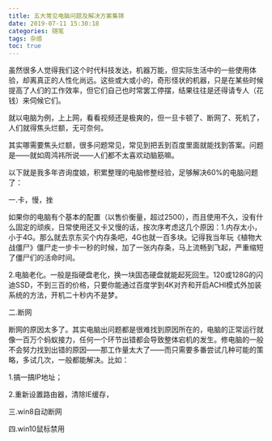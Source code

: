 ```yaml
---
title: 五大常见电脑问题及解决方案集锦
date: 2019-07-11 15:30:18
categories: 随笔
tags: 杂感
toc: true
---
```

虽然很多人觉得我们这个时代科技发达，机器万能，但实际生活中的一些使用体验，却离真正的人性化尚远。这些或大或小的，奇形怪状的机器，只是在某些时候提高了人们的工作效率，但它们自己也时常罢工停摆，结果往往是还得请专人（花钱）来伺候它们。

就以电脑为例，上上网，看看视频还是极爽的，但一旦卡顿了、断网了、死机了，人们就得焦头烂额，无可奈何。

其实哪需要焦头烂额，很多问题常见，常见到把丢到百度里面就能找到答案。问题是——就如周鸿祎所说——人们都不太喜欢动脑筋嘛。

以下就是我多年咨询度娘，积累整理的电脑修整经验，足够解决60%的电脑问题了：

一.卡，慢，挫

如果你的电脑有个基本的配置（以售价衡量，超过2500），而且使用不久，没有什么固定的顽疾，日常使用还又卡又慢的话，按次序考虑这几个原因：1.内存太小，小于4G。那么就去京东买个内存条吧，4G也就一百多块。记得我当年玩《植物大战僵尸》僵尸走一步卡一秒的时候，加了一张内存条，马上流畅到飞起，严重缩短了僵尸们的活命时间。

2.电脑老化。一般是指硬盘老化，换一块固态硬盘就能起死回生。120或128G的闪迪SSD，不到三百的价格，只要你能通过百度学到4K对齐和开启ACHI模式外加装系统的方法，开机二十秒内不是梦。

二.断网

断网的原因太多了。其实电脑出问题都是很难找到原因所在的，电脑的正常运行就像一百万个蚂蚁接力，任何一个环节出错都会导致整体宕机的发生。修电脑的一般不会努力找到出错的原因——那工作量太大了——而只需要多番尝试几种可能的策略，多试几次，一般都能解决。比如：

1.搞一搞IP地址；

2.重新设置路由器，清除IE缓存，

三.win8自动断网

四.win10鼠标禁用
